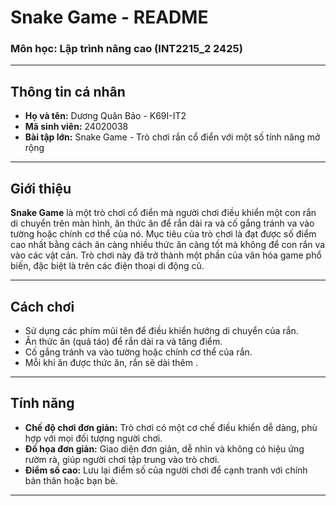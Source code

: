 # **Snake Game - README**  
### Môn học: Lập trình nâng cao (INT2215_2 2425)

---

## **Thông tin cá nhân**

- **Họ và tên:** Dương Quân Bảo - K69I-IT2  
- **Mã sinh viên:** 24020038  
- **Bài tập lớn:** Snake Game - Trò chơi rắn cổ điển với một số tính năng mở rộng

---

## **Giới thiệu**

**Snake Game** là một trò chơi cổ điển mà người chơi điều khiển một con rắn di chuyển trên màn hình, ăn thức ăn để rắn dài ra và cố gắng tránh va vào tường hoặc chính cơ thể của nó. Mục tiêu của trò chơi là đạt được số điểm cao nhất bằng cách ăn càng nhiều thức ăn càng tốt mà không để con rắn va vào các vật cản. Trò chơi này đã trở thành một phần của văn hóa game phổ biến, đặc biệt là trên các điện thoại di động cũ.

---

## **Cách chơi**

- Sử dụng các phím mũi tên  để điều khiển hướng di chuyển của rắn.
- Ăn thức ăn (quả táo) để rắn dài ra và tăng điểm.
- Cố gắng tránh va vào tường hoặc chính cơ thể của rắn.
- Mỗi khi ăn được thức ăn, rắn sẽ dài thêm .

---

## **Tính năng**

- **Chế độ chơi đơn giản:** Trò chơi có một cơ chế điều khiển dễ dàng, phù hợp với mọi đối tượng người chơi.
- **Đồ họa đơn giản:** Giao diện đơn giản, dễ nhìn và không có hiệu ứng rườm rà, giúp người chơi tập trung vào trò chơi.
- **Điểm số cao:** Lưu lại điểm số của người chơi để cạnh tranh với chính bản thân hoặc bạn bè.

---

